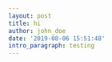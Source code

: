 ```yaml
---
layout: post
title: hi
author: john_doe
date: '2019-08-06 15:51:48'
intro_paragraph: testing
---
```


